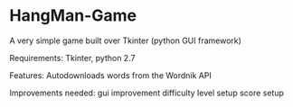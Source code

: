 # HangMan-Game
A very simple game built over Tkinter (python GUI framework) 

Requirements:
  Tkinter, python 2.7
  
Features:
Autodownloads words from the Wordnik API 

Improvements needed:
  gui improvement
  difficulty level setup
  score setup
